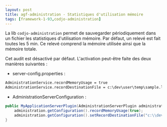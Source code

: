 ```yaml
---
layout: post
title: agf-administration - Statistiques d'utilisation mémoire
tags: [framework-1-93,codjo-administration]
---
```

La lib ```codjo-administration``` permet de sauvegarder périodiquement dans un fichier les statistiques d'utilisation mémoire.
Par défaut, un relevé est fait toutes les 5 min. Ce relevé comprend la mémoire utilisée ainsi que la mémoire totale.

Cet audit est désactivé par défaut. L'activation peut-être faite des deux manières suivantes :
* server-config.properties :
```xml
AdministrationService.recordMemoryUsage = true
AdministrationService.recordDestinationFile = c:\dev\user\temp\sample.log
```

* AdministrationServerConfiguration :
```java
public MyApplicationServerPlugin(AdministrationServerPlugin administration) {
    administration.getConfiguration().recordMemoryUsage(true);
    administration.getConfiguration().setRecordDestinationFile("c:\\dev\user\\temp\\sample.log");
}
```
